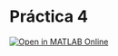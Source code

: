 # Práctica 4

[![Open in MATLAB Online](https://www.mathworks.com/images/responsive/global/open-in-matlab-online.svg)](https://matlab.mathworks.com/open/github/v1?repo=InMaths/Practicas_InMaths&file=G387_G377_Algebra_Lineal_y_Geometria/Practica4/practica4_aplicaciones_diagonalizacion.mlx)

